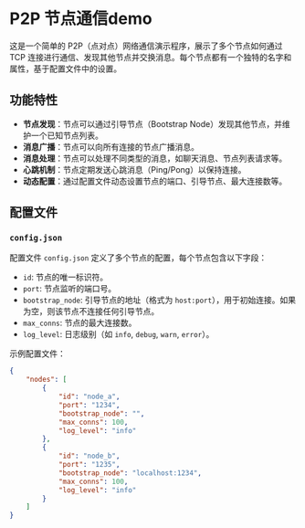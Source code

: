 # P2P 节点通信demo

这是一个简单的 P2P（点对点）网络通信演示程序，展示了多个节点如何通过 TCP 连接进行通信、发现其他节点并交换消息。每个节点都有一个独特的名字和属性，基于配置文件中的设置。

## 功能特性

- **节点发现**：节点可以通过引导节点（Bootstrap Node）发现其他节点，并维护一个已知节点列表。
- **消息广播**：节点可以向所有连接的节点广播消息。
- **消息处理**：节点可以处理不同类型的消息，如聊天消息、节点列表请求等。
- **心跳机制**：节点定期发送心跳消息（Ping/Pong）以保持连接。
- **动态配置**：通过配置文件动态设置节点的端口、引导节点、最大连接数等。

## 配置文件

### `config.json`

配置文件 `config.json` 定义了多个节点的配置，每个节点包含以下字段：

- `id`: 节点的唯一标识符。
- `port`: 节点监听的端口号。
- `bootstrap_node`: 引导节点的地址（格式为 `host:port`），用于初始连接。如果为空，则该节点不连接任何引导节点。
- `max_conns`: 节点的最大连接数。
- `log_level`: 日志级别（如 `info`, `debug`, `warn`, `error`）。

示例配置文件：

```json
{
    "nodes": [
        {
            "id": "node_a",
            "port": "1234",
            "bootstrap_node": "",
            "max_conns": 100,
            "log_level": "info"
        },
        {
            "id": "node_b",
            "port": "1235",
            "bootstrap_node": "localhost:1234",
            "max_conns": 100,
            "log_level": "info"
        }
    ]
}